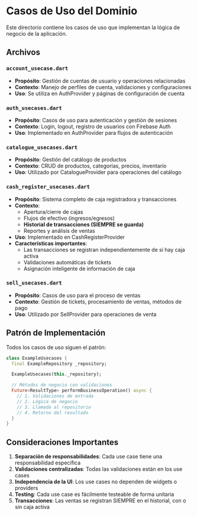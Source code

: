 # Casos de Uso del Dominio

Este directorio contiene los casos de uso que implementan la lógica de negocio de la aplicación.

## Archivos

### `account_usecase.dart`
- **Propósito**: Gestión de cuentas de usuario y operaciones relacionadas
- **Contexto**: Manejo de perfiles de cuenta, validaciones y configuraciones
- **Uso**: Se utiliza en AuthProvider y páginas de configuración de cuenta

### `auth_usecases.dart`
- **Propósito**: Casos de uso para autenticación y gestión de sesiones
- **Contexto**: Login, logout, registro de usuarios con Firebase Auth
- **Uso**: Implementado en AuthProvider para flujos de autenticación

### `catalogue_usecases.dart`
- **Propósito**: Gestión del catálogo de productos
- **Contexto**: CRUD de productos, categorías, precios, inventario
- **Uso**: Utilizado por CatalogueProvider para operaciones del catálogo

### `cash_register_usecases.dart`
- **Propósito**: Sistema completo de caja registradora y transacciones
- **Contexto**: 
  - Apertura/cierre de cajas
  - Flujos de efectivo (ingresos/egresos)
  - **Historial de transacciones (SIEMPRE se guarda)**
  - Reportes y análisis de ventas
- **Uso**: Implementado en CashRegisterProvider
- **Características importantes**:
  - Las transacciones se registran independientemente de si hay caja activa
  - Validaciones automáticas de tickets
  - Asignación inteligente de información de caja

### `sell_usecases.dart`
- **Propósito**: Casos de uso para el proceso de ventas
- **Contexto**: Gestión de tickets, procesamiento de ventas, métodos de pago
- **Uso**: Utilizado por SellProvider para operaciones de venta

## Patrón de Implementación

Todos los casos de uso siguen el patrón:

```dart
class ExampleUsecases {
  final ExampleRepository _repository;

  ExampleUsecases(this._repository);

  // Métodos de negocio con validaciones
  Future<ResultType> performBusinessOperation() async {
    // 1. Validaciones de entrada
    // 2. Lógica de negocio
    // 3. Llamada al repositorio
    // 4. Retorno del resultado
  }
}
```

## Consideraciones Importantes

1. **Separación de responsabilidades**: Cada use case tiene una responsabilidad específica
2. **Validaciones centralizadas**: Todas las validaciones están en los use cases
3. **Independencia de la UI**: Los use cases no dependen de widgets o providers
4. **Testing**: Cada use case es fácilmente testeable de forma unitaria
5. **Transacciones**: Las ventas se registran SIEMPRE en el historial, con o sin caja activa
